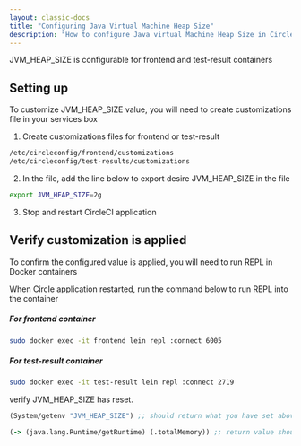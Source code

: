 ```yaml
---
layout: classic-docs
title: "Configuring Java Virtual Machine Heap Size"
description: "How to configure Java virtual Machine Heap Size in CircleCI Server."
---
```


JVM_HEAP_SIZE is configurable for frontend and test-result containers

## Setting up
To customize JVM_HEAP_SIZE value, you will need to create customizations file in your services box
1. Create customizations files for frontend or test-result
```sh
/etc/circleconfig/frontend/customizations
/etc/circleconfig/test-results/customizations
```

2. In the file, add the line below to export desire JVM_HEAP_SIZE in the file
```sh
export JVM_HEAP_SIZE=2g
```

3. Stop and restart CircleCI application


## Verify customization is applied
To confirm the configured value is applied, you will need to run REPL in Docker containers

When Circle application restarted, run the command below to run REPL into the container
##### For frontend container
```sh
sudo docker exec -it frontend lein repl :connect 6005
```
##### For test-result container
```sh
sudo docker exec -it test-result lein repl :connect 2719
```

verify JVM_HEAP_SIZE has reset.
```clojure
(System/getenv "JVM_HEAP_SIZE") ;; should return what you have set above
```
```clojure
(-> (java.lang.Runtime/getRuntime) (.totalMemory)) ;; return value should match with JVM_HEAP_SIZE
```
